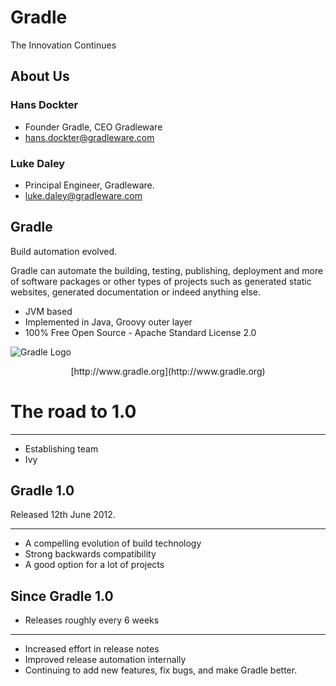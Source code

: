 # Gradle

The Innovation Continues

## About Us

### Hans Dockter

* Founder Gradle, CEO Gradleware
* hans.dockter@gradleware.com

### Luke Daley

* Principal Engineer, Gradleware.
* luke.daley@gradleware.com

## Gradle

Build automation evolved.

Gradle can automate the building, testing, publishing, deployment and more of software packages or other types of projects such as generated static websites, generated documentation or indeed anything else.

* JVM based
* Implemented in Java, Groovy outer layer
* 100% Free Open Source - Apache Standard License 2.0

![Gradle Logo](img/gradle.png)
<p style="text-align: center">[http://www.gradle.org](http://www.gradle.org)</p>


# The road to 1.0

---

* Establishing team
* Ivy

## Gradle 1.0

Released 12th June 2012.

---

* A compelling evolution of build technology
* Strong backwards compatibility
* A good option for a lot of projects

## Since Gradle 1.0

* Releases roughly every 6 weeks

---

* Increased effort in release notes
* Improved release automation internally
* Continuing to add new features, fix bugs, and make Gradle better.
